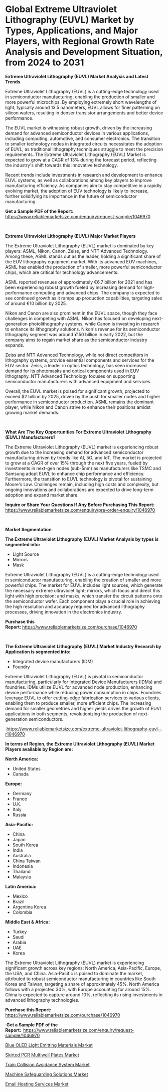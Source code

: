 <p><h1>Global Extreme Ultraviolet Lithography (EUVL) Market by Types, Applications, and Major Players, with Regional Growth Rate Analysis and Development Situation, from 2024 to 2031</h1></p><p><strong>Extreme Ultraviolet Lithography (EUVL) Market Analysis and Latest Trends</strong></p>
<p><p>Extreme Ultraviolet Lithography (EUVL) is a cutting-edge technology used in semiconductor manufacturing, enabling the production of smaller and more powerful microchips. By employing extremely short wavelengths of light, typically around 13.5 nanometers, EUVL allows for finer patterning on silicon wafers, resulting in denser transistor arrangements and better device performance.</p><p>The EUVL market is witnessing robust growth, driven by the increasing demand for advanced semiconductor devices in various applications, including computing, automotive, and consumer electronics. The transition to smaller technology nodes in integrated circuits necessitates the adoption of EUVL, as traditional lithography techniques struggle to meet the precision requirements. The Extreme Ultraviolet Lithography (EUVL) Market is expected to grow at a CAGR of 13% during the forecast period, reflecting the industry's shift towards this innovative technology.</p><p>Recent trends include investments in research and development to enhance EUVL systems, as well as collaborations among key players to improve manufacturing efficiency. As companies aim to stay competitive in a rapidly evolving market, the adoption of EUV technology is likely to increase, further solidifying its importance in the future of semiconductor manufacturing.</p></p>
<p><strong>Get a Sample PDF of the Report:&nbsp;</strong> <a href="https://www.reliablemarketsize.com/enquiry/request-sample/1046970?utm_campaign=1838&utm_medium=2&utm_source=Github&utm_content=ia&utm_term=06122024&utm_id=extreme-ultraviolet-lithography-euvl">https://www.reliablemarketsize.com/enquiry/request-sample/1046970</a></p>
<p>&nbsp;</p>
<p><strong>Extreme Ultraviolet Lithography (EUVL) Major Market Players</strong></p>
<p><p>The Extreme Ultraviolet Lithography (EUVL) market is dominated by key players: ASML, Nikon, Canon, Zeiss, and NTT Advanced Technology. Among these, ASML stands out as the leader, holding a significant share of the EUV lithography equipment market. With its advanced EUV machines, ASML has enabled the production of smaller, more powerful semiconductor chips, which are critical for technology advancements.</p><p>ASML reported revenues of approximately €6.7 billion for 2021 and has been experiencing robust growth fueled by increasing demand for high-performance computing and advanced chips. The company is expected to see continued growth as it ramps up production capabilities, targeting sales of around €10 billion by 2025.</p><p>Nikon and Canon are also prominent in the EUVL space, though they face challenges in competing with ASML. Nikon has focused on developing next-generation photolithography systems, while Canon is investing in research to enhance its lithography solutions. Nikon's revenue for its semiconductor lithography segment was around ¥150 billion in early 2022, but the company aims to regain market share as the semiconductor industry expands.</p><p>Zeiss and NTT Advanced Technology, while not direct competitors in lithography systems, provide essential components and services for the EUV sector. Zeiss, a leader in optics technology, has seen increased demand for its photomasks and optical components used in EUV lithography. NTT Advanced Technology focuses on supporting semiconductor manufacturers with advanced equipment and services.</p><p>Overall, the EUVL market is poised for significant growth, projected to exceed $2 billion by 2025, driven by the push for smaller nodes and higher performance in semiconductor production. ASML remains the dominant player, while Nikon and Canon strive to enhance their positions amidst growing market demands.</p></p>
<p>&nbsp;</p>
<p><strong>What Are The Key Opportunities For Extreme Ultraviolet Lithography (EUVL) Manufacturers?</strong></p>
<p><p>The Extreme Ultraviolet Lithography (EUVL) market is experiencing robust growth due to the increasing demand for advanced semiconductor manufacturing driven by trends like AI, 5G, and IoT. The market is projected to grow at a CAGR of over 15% through the next five years, fueled by investments in next-gen nodes (sub-5nm) as manufacturers like TSMC and Samsung adopt EUVL to enhance chip performance and efficiency. Furthermore, the transition to EUVL technology is pivotal for sustaining Moore's Law. Challenges remain, including high costs and complexity, but ongoing innovations and collaborations are expected to drive long-term adoption and expand market share.</p></p>
<p><strong>Inquire or Share Your Questions If Any Before Purchasing This Report:</strong> <a href="https://www.reliablemarketsize.com/enquiry/pre-order-enquiry/1046970?utm_campaign=1838&utm_medium=2&utm_source=Github&utm_content=ia&utm_term=06122024&utm_id=extreme-ultraviolet-lithography-euvl">https://www.reliablemarketsize.com/enquiry/pre-order-enquiry/1046970</a></p>
<p>&nbsp;</p>
<p><strong>Market Segmentation</strong></p>
<p><strong>The Extreme Ultraviolet Lithography (EUVL) Market Analysis by types is segmented into:</strong></p>
<p><ul><li>Light Source</li><li>Mirrors</li><li>Mask</li></ul></p>
<p><p>Extreme Ultraviolet Lithography (EUVL) is a cutting-edge technology used in semiconductor manufacturing, enabling the creation of smaller and more powerful chips. The market for EUVL includes light sources, which generate the necessary extreme ultraviolet light; mirrors, which focus and direct this light with high precision; and masks, which transfer the circuit patterns onto the semiconductor wafer. Each component plays a crucial role in achieving the high resolution and accuracy required for advanced lithography processes, driving innovation in the electronics industry.</p></p>
<p><strong>Purchase this Report:&nbsp;</strong><a href="https://www.reliablemarketsize.com/purchase/1046970?utm_campaign=1838&utm_medium=2&utm_source=Github&utm_content=ia&utm_term=06122024&utm_id=extreme-ultraviolet-lithography-euvl">https://www.reliablemarketsize.com/purchase/1046970</a></p>
<p>&nbsp;</p>
<p><strong>The Extreme Ultraviolet Lithography (EUVL) Market Industry Research by Application is segmented into:</strong></p>
<p><ul><li>Integrated device manufacturers (IDM)</li><li>Foundry</li></ul></p>
<p><p>Extreme Ultraviolet Lithography (EUVL) is pivotal in semiconductor manufacturing, particularly for Integrated Device Manufacturers (IDMs) and foundries. IDMs utilize EUVL for advanced node production, enhancing device performance while reducing power consumption in chips. Foundries leverage EUVL to offer cutting-edge fabrication services to various clients, enabling them to produce smaller, more efficient chips. The increasing demand for smaller geometries and higher yields drives the growth of EUVL applications in both segments, revolutionizing the production of next-generation semiconductors.</p></p>
<p><a href="https://www.reliablemarketsize.com/extreme-ultraviolet-lithography-euvl--r1046970?utm_campaign=1838&utm_medium=2&utm_source=Github&utm_content=ia&utm_term=06122024&utm_id=extreme-ultraviolet-lithography-euvl">&nbsp;https://www.reliablemarketsize.com/extreme-ultraviolet-lithography-euvl--r1046970</a></p>
<p><strong>In terms of Region, the Extreme Ultraviolet Lithography (EUVL) Market Players available by Region are:</strong></p>
<p>
    <p> <strong> North America: </strong>
        <ul>
            <li>United States</li>
            <li>Canada</li>
        </ul>
        </p> 
    <p> <strong> Europe: </strong>
        <ul>
            <li>Germany</li>
            <li>France</li>
            <li>U.K.</li>
            <li>Italy</li>
            <li>Russia</li>
        </ul>
        </p> 
    <p> <strong> Asia-Pacific: </strong>
        <ul>
            <li>China</li>
            <li>Japan</li>
            <li>South Korea</li>
            <li>India</li>
            <li>Australia</li>
            <li>China Taiwan</li>
            <li>Indonesia</li>
            <li>Thailand</li>
            <li>Malaysia</li>
        </ul>
        </p> 
    <p> <strong> Latin America: </strong>
        <ul>
            <li>Mexico</li>
            <li>Brazil</li>
            <li>Argentina Korea</li>
            <li>Colombia</li>
        </ul>
        </p> 
    <p> <strong> Middle East & Africa: </strong>
        <ul>
            <li>Turkey</li>
            <li>Saudi</li>
            <li>Arabia</li>
            <li>UAE</li>
            <li>Korea</li>
        </ul>
    </p>
    </p>
<p><p>The Extreme Ultraviolet Lithography (EUVL) market is experiencing significant growth across key regions: North America, Asia-Pacific, Europe, the USA, and China. Asia-Pacific is poised to dominate the market, attributed to robust semiconductor manufacturing in countries like South Korea and Taiwan, targeting a share of approximately 45%. North America follows with a projected 30%, with Europe accounting for around 15%. China is expected to capture around 10%, reflecting its rising investments in advanced lithography technologies.</p></p>
<p><strong>Purchase this Report: </strong><a href="https://www.reliablemarketsize.com/purchase/1046970?utm_campaign=1838&utm_medium=2&utm_source=Github&utm_content=ia&utm_term=06122024&utm_id=extreme-ultraviolet-lithography-euvl">https://www.reliablemarketsize.com/purchase/1046970</a></p>
<p>&nbsp;<strong>Get a Sample PDF of the Report:&nbsp;&nbsp;</strong><a href="https://www.reliablemarketsize.com/enquiry/request-sample/1046970?utm_campaign=1838&utm_medium=2&utm_source=Github&utm_content=ia&utm_term=06122024&utm_id=extreme-ultraviolet-lithography-euvl">https://www.reliablemarketsize.com/enquiry/request-sample/1046970</a></p>
<p><strong></strong></p>
<p><p><a href="https://issuu.com/reportprime-2/docs/blue-oled-light-emitting-materials-market-size-203?utm_campaign=1838&utm_medium=2&utm_source=Github&utm_content=ia&utm_term=06122024&utm_id=extreme-ultraviolet-lithography-euvl">Blue OLED Light Emitting Materials Market</a></p><p><a href="https://issuu.com/reportprime-2/docs/skirted-pcr-multiwell-plates-market-size-2030.pptx?utm_campaign=1838&utm_medium=2&utm_source=Github&utm_content=ia&utm_term=06122024&utm_id=extreme-ultraviolet-lithography-euvl">Skirted PCR Multiwell Plates Market</a></p><p><a href="https://www.linkedin.com/pulse/emerging-opportunities-challenges-global-train-collision-avoidance-4v14e?utm_campaign=1838&utm_medium=2&utm_source=Github&utm_content=ia&utm_term=06122024&utm_id=extreme-ultraviolet-lithography-euvl">Train Collision Avoidance System Market</a></p><p><a href="https://www.linkedin.com/pulse/machine-safeguarding-solutions-market-analysis-report-8qwbe?utm_campaign=1838&utm_medium=2&utm_source=Github&utm_content=ia&utm_term=06122024&utm_id=extreme-ultraviolet-lithography-euvl">Machine Safeguarding Solutions Market</a></p><p><a href="https://www.linkedin.com/pulse/the-sympatico-insight-9odme?utm_campaign=1838&utm_medium=2&utm_source=Github&utm_content=ia&utm_term=06122024&utm_id=extreme-ultraviolet-lithography-euvl">Email Hosting Services Market</a></p></p>